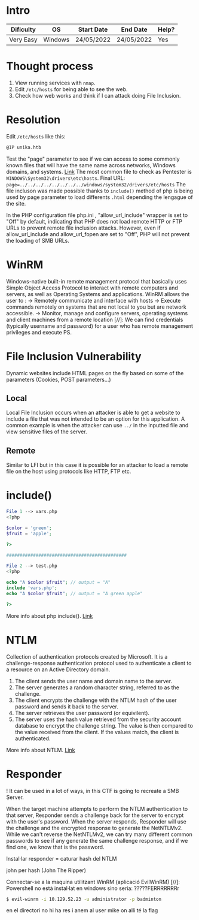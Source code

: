 # Intro
| Dificulty | OS | Start Date | End Date | Help? |
|---|---|---|---|---|
| Very Easy | Windows | 24/05/2022 | 24/05/2022 | Yes |


# Thought process
1. View running services with `nmap`.
2. Edit `/etc/hosts` for being able to see the web.
3. Check how web works and think if I can attack doing File Inclusion.


# Resolution
Edit `/etc/hosts` like this:
```bash
@IP unika.htb
```

Test the "page" parameter to see if we can access to some commonly known files that will have the same name across networks, Windows domains, and systems. [Link](https://github.com/carlospolop/Auto_Wordlists/blob/main/wordlists/file_inclusion_windows.txt)
The most common file to check as Pentester is `WINDOWS\System32\drivers\etc\hosts`.
Final URL: `page=../../../../../../../../windows/system32/drivers/etc/hosts` 
The file incluson was made possible thanks to `include()` method of php is being used by page parameter to load differents `.html` depending the lengague of the site.

In the PHP configuration file php.ini , "allow_url_include" wrapper is set to "Off" by default, indicating that PHP does not load remote HTTP or FTP URLs to prevent remote file inclusion attacks. However, even if allow_url_include and allow_url_fopen are set to "Off", PHP will not prevent the loading of SMB URLs.


# WinRM
Windows-native built-in remote management protocol that basically uses Simple Object Access Protocol to interact with remote computers and servers, as well as Operating Systems and applications. 
WinRM allows the user to : 
	→ Remotely communicate and interface with hosts 
	→ Execute commands remotely on systems that are not local to you but are network accessible. 
	→ Monitor, manage and configure servers, operating systems and client machines from a remote location
[//]: We can find credentials (typically username and password) for a user who has remote management privileges and execute PS.


# File Inclusion Vulnerability
Dynamic websites include HTML pages on the fly based on some of the parameters (Cookies, POST parameters...)

## Local
Local File Inclusion occurs when an attacker is able to get a website to include a file that was not intended to be an option for this application. A common example is when the attacker can use `../` in the inputted file and view sensitive files of the server.

## Remote
Similar to LFI but in this case it is possible for an attacker to load a remote file on the host using protocols like HTTP, FTP etc.


# include()
```php
File 1 --> vars.php 
<?php

$color = 'green';
$fruit = 'apple';

?>

############################################# 

File 2 --> test.php
<?php

echo "A $color $fruit"; // output = "A"
include 'vars.php';
echo "A $color $fruit"; // output = "A green apple"

?>
```
More info about php include(). [Link](https://www.php.net/manual/en/function.include.php)


# NTLM
Collection of authentication protocols created by Microsoft. It is a challenge-response authentication protocol used to authenticate a client to a resource on an Active Directory domain.
1. The client sends the user name and domain name to the server. 
2. The server generates a random character string, referred to as the challenge. 
3. The client encrypts the challenge with the NTLM hash of the user password and sends it back to the server. 
4. The server retrieves the user password (or equivilent). 
5. The server uses the hash value retrieved from the security account database to encrypt the challenge string. The value is then compared to the value received from the client. If the values match, the client is authenticated.

More info about NTLM. [Link](https://www.ionos.com/digitalguide/server/know-how/ntlm-nt-lan-manager/)


# Responder
! It can be used in a lot of ways, in this CTF is going to recreate a SMB Server.

When the target machine attempts to perform the NTLM authentication to that server, Responder sends a challenge back for the server to encrypt with the user's password. When the server responds, Responder will use the challenge and the encrypted response to generate the NetNTLMv2. While we can't reverse the NetNTLMv2, we can try many different common passwords to see if any generate the same challenge response, and if we find one, we know that is the password.


Instal·lar responder = caturar hash del NTLM

john per hash (John The Ripper)

Connectar-se a la maquina utilitzant WinRM (aplicació EvilWinRM)
[//]: Powershell no està instal·lat en windows sino seria: ?????FERRRRRRRr

```bash
$ evil-winrm -i 10.129.52.23 -u administrator -p badminton
```

en el directori no hi ha res i anem al user mike on alli té la flag